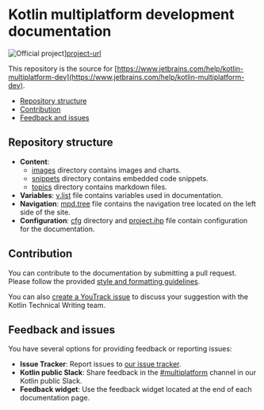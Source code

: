 # Kotlin multiplatform development documentation 
![Official project][project-badge]][project-url]

This repository is the source for [https://www.jetbrains.com/help/kotlin-multiplatform-dev](https://www.jetbrains.com/help/kotlin-multiplatform-dev).

* [Repository structure](#repository-structure)
* [Contribution](#contribution)
* [Feedback and issues](#feedback-and-issues)

## Repository structure

* **Content**: 
  * [images](images) directory contains images and charts.
  * [snippets](snippets) directory contains embedded code snippets.
  * [topics](topics) directory contains markdown files.
* **Variables**: [v.list](v.list) file contains variables used in documentation.
* **Navigation**: [mpd.tree](mpd.tree) file contains the navigation tree located on the left side of the site.
* **Configuration**: [cfg](cfg) directory and [project.ihp](project.ihp) file contain configuration for the documentation.

## Contribution

You can contribute to the documentation by submitting a pull request.
Please follow the provided [style and formatting guidelines](https://docs.google.com/document/d/1mUuxK4xwzs3jtDGoJ5_zwYLaSEl13g_SuhODdFuh2Dc/edit?usp=sharing).

You can also [create a YouTrack issue](https://youtrack.jetbrains.com/newIssue?project=KT&c=Subsystems+Docs+%26+Examples) to discuss your suggestion with the Kotlin Technical Writing team.

## Feedback and issues

You have several options for providing feedback or reporting issues:

* **Issue Tracker**: Report issues to [our issue tracker](https://youtrack.jetbrains.com/newIssue?project=KT).
* **Kotlin public Slack**: Share feedback in the [#multiplatform](https://kotl.in/gamt3a) channel in our Kotlin public Slack.
* **Feedback widget**: Use the feedback widget located at the end of each documentation page.

[project-url]: https://confluence.jetbrains.com/display/ALL/JetBrains+on+GitHub
[project-badge]: https://jb.gg/badges/official.svg
